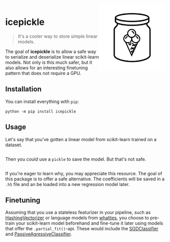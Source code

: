 <img src="icepickle.png" width=210 align="right">

# icepickle

> It's a cooler way to store simple linear models.

The goal of **icepickle** is to allow a safe way to serialize and deserialize linear
scikit-learn models. Not only is this much safer, but it also allows for an interesting
finetuning pattern that does not require a GPU.

## Installation

You can install everything with `pip`:

```
python -m pip install icepickle
```

## Usage

Let's say that you've gotten a linear model from scikit-learn trained on a dataset.

```

```

Then you *could* use a `pickle` to save the model. But that's not safe.

```

```

If you're eager to learn why, you may appreciate this resource. The goal of this package is to offer a safe alternative. The coefficients will be saved in a `.h5` file and an be loaded into a new regression model later.



## Finetuning

Assuming that you use a stateless featurizer in your pipeline, such as [HashingVectorizer](https://scikit-learn.org/stable/modules/generated/sklearn.feature_extraction.text.HashingVectorizer.html#sklearn.feature_extraction.text.HashingVectorizer) or language models from [whatlies](https://koaning.github.io/whatlies/api/language/universal_sentence/), you choose to pre-train your scikit-learn model beforehand and fine-tune it later using models that offer the `.partial_fit()`-api. These would include the [SGDClassifier](https://scikit-learn.org/stable/modules/generated/sklearn.linear_model.SGDClassifier.html#sklearn.linear_model.SGDClassifier) and [PassiveAgressiveClassifier](https://scikit-learn.org/stable/modules/generated/sklearn.linear_model.PassiveAggressiveClassifier.html#sklearn.linear_model.PassiveAggressiveClassifier).

```

```
